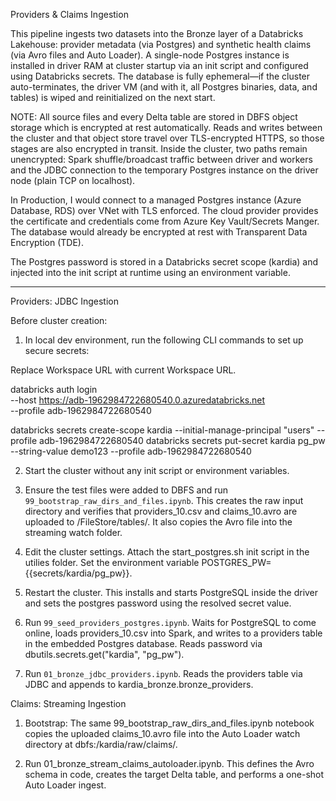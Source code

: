 Providers & Claims Ingestion

This pipeline ingests two datasets into the Bronze layer of a Databricks Lakehouse:
provider metadata (via Postgres) and synthetic health claims (via Avro files and
Auto Loader). A single-node Postgres instance is installed in driver RAM at cluster
startup via an init script and configured using Databricks secrets. The database
is fully ephemeral—if the cluster auto-terminates, the driver VM (and with it, all
Postgres binaries, data, and tables) is wiped and reinitialized on the next start.

NOTE: All source files and every Delta table are stored in DBFS object storage which is
encrypted at rest automatically. Reads and writes between the cluster and that object
store travel over TLS-encrypted HTTPS, so those stages are also encrypted in transit.
Inside the cluster, two paths remain unencrypted: Spark shuffle/broadcast traffic between
driver and workers and the JDBC connection to the temporary Postgres instance on the
driver node (plain TCP on localhost).

In Production, I would connect to a managed Postgres instance (Azure Database, RDS)
over VNet with TLS enforced. The cloud provider provides the certificate and credentials
come from Azure Key Vault/Secrets Manger. The database would already be encrypted
at rest with Transparent Data Encryption (TDE).

The Postgres password is stored in a Databricks secret scope (kardia) and injected
into the init script at runtime using an environment variable.

---

Providers: JDBC Ingestion

Before cluster creation:

1. In local dev environment, run the following CLI commands to set up secure secrets:

Replace Workspace URL with current Workspace URL.

databricks auth login \
  --host https://adb-1962984722680540.0.azuredatabricks.net \
  --profile adb-1962984722680540

databricks secrets create-scope kardia --initial-manage-principal "users" --profile adb-1962984722680540
databricks secrets put-secret kardia pg_pw --string-value demo123 --profile adb-1962984722680540

2. Start the cluster without any init script or environment variables.

3. Ensure the test files were added to DBFS and run `99_bootstrap_raw_dirs_and_files.ipynb`.
This creates the raw input directory and verifies that providers_10.csv and
claims_10.avro are uploaded to /FileStore/tables/. It also copies the Avro
file into the streaming watch folder.

4. Edit the cluster settings. Attach the start_postgres.sh init script in the
utilies folder. Set the environment variable POSTGRES_PW={{secrets/kardia/pg_pw}}.

5. Restart the cluster. This installs and starts PostgreSQL inside the driver
and sets the postgres password using the resolved secret value.

6. Run `99_seed_providers_postgres.ipynb`. Waits for PostgreSQL to come online, 
loads providers_10.csv into Spark, and writes to a providers table in the embedded
Postgres database. Reads password via dbutils.secrets.get("kardia", "pg_pw").

7. Run `01_bronze_jdbc_providers.ipynb`. Reads the providers table via JDBC and
appends to kardia_bronze.bronze_providers.

Claims: Streaming Ingestion

1. Bootstrap: The same 99_bootstrap_raw_dirs_and_files.ipynb notebook copies the
uploaded claims_10.avro file into the Auto Loader watch directory at dbfs:/kardia/raw/claims/.

2. Run 01_bronze_stream_claims_autoloader.ipynb. This defines the Avro schema in
code, creates the target Delta table, and performs a one-shot Auto Loader ingest.